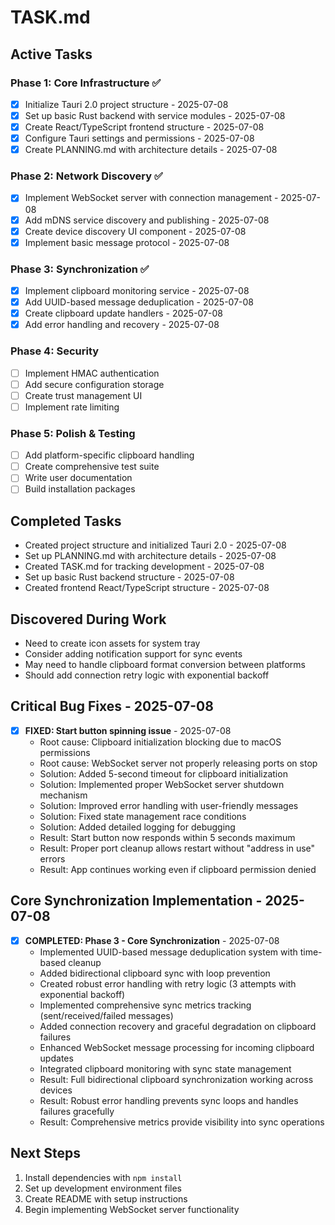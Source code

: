 # TASK.md

## Active Tasks

### Phase 1: Core Infrastructure ✅
- [x] Initialize Tauri 2.0 project structure - 2025-07-08
- [x] Set up basic Rust backend with service modules - 2025-07-08
- [x] Create React/TypeScript frontend structure - 2025-07-08
- [x] Configure Tauri settings and permissions - 2025-07-08
- [x] Create PLANNING.md with architecture details - 2025-07-08

### Phase 2: Network Discovery ✅
- [x] Implement WebSocket server with connection management - 2025-07-08
- [x] Add mDNS service discovery and publishing - 2025-07-08
- [x] Create device discovery UI component - 2025-07-08
- [x] Implement basic message protocol - 2025-07-08

### Phase 3: Synchronization ✅
- [x] Implement clipboard monitoring service - 2025-07-08
- [x] Add UUID-based message deduplication - 2025-07-08
- [x] Create clipboard update handlers - 2025-07-08
- [x] Add error handling and recovery - 2025-07-08

### Phase 4: Security
- [ ] Implement HMAC authentication
- [ ] Add secure configuration storage
- [ ] Create trust management UI
- [ ] Implement rate limiting

### Phase 5: Polish & Testing
- [ ] Add platform-specific clipboard handling
- [ ] Create comprehensive test suite
- [ ] Write user documentation
- [ ] Build installation packages

## Completed Tasks
- Created project structure and initialized Tauri 2.0 - 2025-07-08
- Set up PLANNING.md with architecture details - 2025-07-08
- Created TASK.md for tracking development - 2025-07-08
- Set up basic Rust backend structure - 2025-07-08
- Created frontend React/TypeScript structure - 2025-07-08

## Discovered During Work
- Need to create icon assets for system tray
- Consider adding notification support for sync events
- May need to handle clipboard format conversion between platforms
- Should add connection retry logic with exponential backoff

## Critical Bug Fixes - 2025-07-08
- [x] **FIXED: Start button spinning issue** - 2025-07-08
  - Root cause: Clipboard initialization blocking due to macOS permissions
  - Root cause: WebSocket server not properly releasing ports on stop
  - Solution: Added 5-second timeout for clipboard initialization
  - Solution: Implemented proper WebSocket server shutdown mechanism
  - Solution: Improved error handling with user-friendly messages
  - Solution: Fixed state management race conditions
  - Solution: Added detailed logging for debugging
  - Result: Start button now responds within 5 seconds maximum
  - Result: Proper port cleanup allows restart without "address in use" errors
  - Result: App continues working even if clipboard permission denied

## Core Synchronization Implementation - 2025-07-08
- [x] **COMPLETED: Phase 3 - Core Synchronization** - 2025-07-08
  - Implemented UUID-based message deduplication system with time-based cleanup
  - Added bidirectional clipboard sync with loop prevention
  - Created robust error handling with retry logic (3 attempts with exponential backoff)
  - Implemented comprehensive sync metrics tracking (sent/received/failed messages)
  - Added connection recovery and graceful degradation on clipboard failures
  - Enhanced WebSocket message processing for incoming clipboard updates
  - Integrated clipboard monitoring with sync state management
  - Result: Full bidirectional clipboard synchronization working across devices
  - Result: Robust error handling prevents sync loops and handles failures gracefully
  - Result: Comprehensive metrics provide visibility into sync operations

## Next Steps
1. Install dependencies with `npm install`
2. Set up development environment files
3. Create README with setup instructions
4. Begin implementing WebSocket server functionality